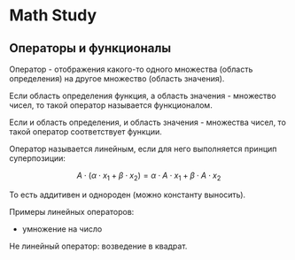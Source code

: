 # Math Study #
## Операторы и функционалы ##

Оператор - отображения какого-то одного множества (область определения) на другое множество
(область значения).

Если область определения функция, а область значения - множество чисел, то такой оператор
называется функционалом.

Если и область определения, и область значения - множества чисел, то такой оператор соответствует
функции.


Оператор называется линейным, если для него выполняется принцип суперпозиции:

$$A \cdot (\alpha \cdot x_1 + \beta \cdot x_2 )
= \alpha \cdot A \cdot x_1 + \beta \cdot A \cdot x_2$$

То есть аддитивен и однороден (можно константу выносить).

Примеры линейных операторов:
- умножение на число

Не линейный оператор: возведение в квадрат.

